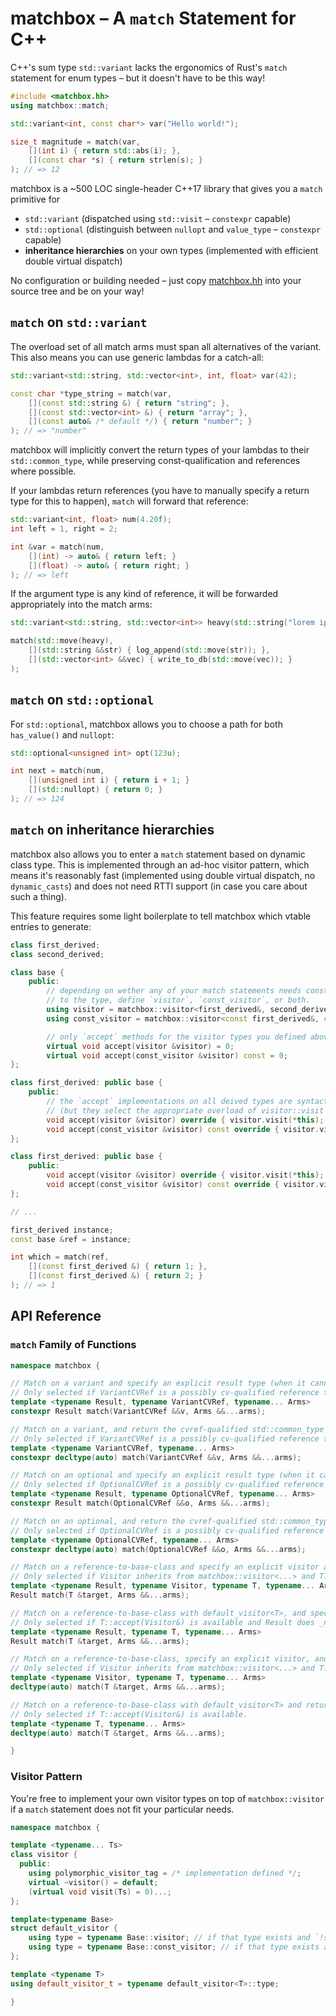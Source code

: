 # matchbox – A `match` Statement for C++

C++'s sum type `std::variant` lacks the ergonomics of Rust's `match` statement for enum types – but it doesn't have to be this way!

```c++
#include <matchbox.hh>
using matchbox::match;

std::variant<int, const char*> var("Hello world!");

size_t magnitude = match(var,
    [](int i) { return std::abs(i); },
    [](const char *s) { return strlen(s); }
); // => 12
```

matchbox is a ~500 LOC single-header C++17 library that gives you a `match` primitive for
- `std::variant` (dispatched using `std::visit` – `constexpr` capable)
- `std::optional` (distinguish between `nullopt` and `value_type` – `constexpr` capable)
- **inheritance hierarchies** on your own types (implemented with efficient double virtual dispatch)

No configuration or building needed – just copy [matchbox.hh](include/matchbox.hh) into your source tree and be on your way!

## `match` on `std::variant`

The overload set of all match arms must span all alternatives of the variant. This also means you can use generic lambdas for a catch-all:
```c++
std::variant<std::string, std::vector<int>, int, float> var(42);

const char *type_string = match(var,
    [](const std::string &) { return "string"; },
    [](const std::vector<int> &) { return "array"; },
    [](const auto& /* default */) { return "number"; }
); // => "number"
```

matchbox will implicitly convert the return types of your lambdas to their `std::common_type`, while preserving const-qualification and references where possible.

If your lambdas return references (you have to manually specify a return type for this to happen), `match` will forward that reference:
```c++
std::variant<int, float> num(4.20f);
int left = 1, right = 2;

int &var = match(num,
    [](int) -> auto& { return left; }
    [](float) -> auto& { return right; }
); // => left
```

If the argument type is any kind of reference, it will be forwarded appropriately into the match arms:
```c++
std::variant<std::string, std::vector<int>> heavy(std::string("lorem ipsum"));

match(std::move(heavy),
    [](std::string &&str) { log_append(std::move(str)); },
    [](std::vector<int> &&vec) { write_to_db(std::move(vec)); }
);
```

## `match` on `std::optional`

For `std::optional`, matchbox allows you to choose a path for both `has_value()` and `nullopt`:
```c++
std::optional<unsigned int> opt(123u);

int next = match(num,
    [](unsigned int i) { return i + 1; }
    [](std::nullopt) { return 0; }
); // => 124
```

## `match` on inheritance hierarchies

matchbox also allows you to enter a `match` statement based on dynamic class type.
This is implemented through an ad-hoc visitor pattern, which means it's reasonably fast (implemented using double virtual dispatch, no `dynamic_casts`) and does not need RTTI support (in case you care about such a thing).

This feature requires some light boilerplate to tell matchbox which vtable entries to generate:

```c++
class first_derived;
class second_derived;

class base {
    public:
        // depending on wether any of your match statements needs const or non-const references
        // to the type, define `visitor`, `const_visitor`, or both.
        using visitor = matchbox::visitor<first_derived&, second_derived&>;
        using const_visitor = matchbox::visitor<const first_derived&, const second_derived&>;

        // only `accept` methods for the visitor types you defined above are required.
        virtual void accept(visitor &visitor) = 0;
        virtual void accept(const_visitor &visitor) const = 0;
};

class first_derived: public base {
    public:
        // the `accept` implementations on all deived types are syntactically identical
        // (but they select the appropriate overload of visitor::visit`)
        void accept(visitor &visitor) override { visitor.visit(*this); }
        void accept(const_visitor &visitor) const override { visitor.visit(*this); }
};

class first_derived: public base {
    public:
        void accept(visitor &visitor) override { visitor.visit(*this); }
        void accept(const_visitor &visitor) const override { visitor.visit(*this); }
};

// ...

first_derived instance;
const base &ref = instance;

int which = match(ref,
    [](const first_derived &) { return 1; },
    [](const first_derived &) { return 2; }
); // => 1
```

## API Reference

### `match` Family of Functions

```c++
namespace matchbox {

// Match on a variant and specify an explicit result type (when it cannot be deduced).
// Only selected if VariantCVRef is a possibly cv-qualified reference to std::variant.
template <typename Result, typename VariantCVRef, typename... Arms>
constexpr Result match(VariantCVRef &&v, Arms &&...arms);

// Match on a variant, and return the cvref-qualified std::common_type of results.
// Only selected if VariantCVRef is a possibly cv-qualified reference to std::variant.
template <typename VariantCVRef, typename... Arms>
constexpr decltype(auto) match(VariantCVRef &&v, Arms &&...arms);

// Match on an optional and specify an explicit result type (when it cannot be deduced).
// Only selected if OptionalCVRef is a possibly cv-qualified reference to std::optional.
template <typename Result, typename OptionalCVRef, typename... Arms>
constexpr Result match(OptionalCVRef &&o, Arms &&...arms);

// Match on an optional, and return the cvref-qualified std::common_type of results.
// Only selected if OptionalCVRef is a possibly cv-qualified reference to std::optional.
template <typename OptionalCVRef, typename... Arms>
constexpr decltype(auto) match(OptionalCVRef &&o, Arms &&...arms);

// Match on a reference-to-base-class and specify an explicit visitor and result type.
// Only selected if Visitor inherits from matchbox::visitor<...> and T::accept(Visitor&) is available.
template <typename Result, typename Visitor, typename T, typename... Arms>
Result match(T &target, Arms &&...arms);

// Match on a reference-to-base-class with default_visitor<T>, and specify an explicit result type.
// Only selected if T::accept(Visitor&) is available and Result does _not_ inherit from matchbox::visitor<...>.
template <typename Result, typename T, typename... Arms>
Result match(T &target, Arms &&...arms);

// Match on a reference-to-base-class, specify an explicit visitor, and return the cvref-qualified std::common_type of results.
// Only selected if Visitor inherits from matchbox::visitor<...> and T::accept(Visitor&) is available.
template <typename Visitor, typename T, typename... Arms>
decltype(auto) match(T &target, Arms &&...arms);

// Match on a reference-to-base-class with default_visitor<T> and return the cvref-qualified std::common_type of results.
// Only selected if T::accept(Visitor&) is available.
template <typename T, typename... Arms>
decltype(auto) match(T &target, Arms &&...arms);

}
```

### Visitor Pattern

You're free to implement your own visitor types on top of `matchbox::visitor` if a `match` statement does not fit your particular needs.

```c++
namespace matchbox {

template <typename... Ts>
class visitor {
  public:
    using polymorphic_visitor_tag = /* implementation defined */;
    virtual ~visitor() = default;
    (virtual void visit(Ts) = 0)...;
};

template<typename Base>
struct default_visitor {
    using type = typename Base::visitor; // if that type exists and `!std::is_const_v<Base>`
    using type = typename Base::const_visitor; // if that type exists and either `std::is_const_v<Base>` or `typename Base::visitor` does _not_ exist
};

template <typename T>
using default_visitor_t = typename default_visitor<T>::type;

}
```
